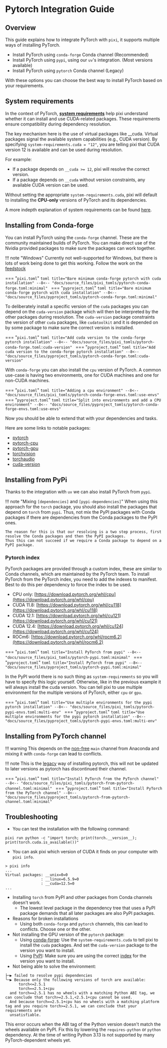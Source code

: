 # Pytorch Integration Guide

## Overview
This guide explains how to integrate PyTorch with `pixi`, it supports multiple ways of installing PyTorch.

- Install PyTorch using `conda-forge` Conda channel (Recommended)
- Install PyTorch using `pypi`, using our `uv`'s integration. (Most versions available)
- Install PyTorch using `pytorch` Conda channel (Legacy)

With these options you can choose the best way to install PyTorch based on your requirements.

## System requirements
In the context of PyTorch, [**system requirements**](./system_requirements.md) help pixi understand whether it can install and use CUDA-related packages.
These requirements ensure compatibility during dependency resolution.

The key mechanism here is the use of virtual packages like __cuda.
Virtual packages signal the available system capabilities (e.g., CUDA version).
By specifying `system-requirements.cuda = "12"`, you are telling pixi that CUDA version 12 is available and can be used during resolution.

For example:

- If a package depends on `__cuda >= 12`, pixi will resolve the correct version.
- If a package depends on `__cuda` without version constraints, any available CUDA version can be used.

Without setting the appropriate `system-requirements.cuda`, pixi will default to installing the **CPU-only** versions of PyTorch and its dependencies.

A more indepth explanation of system requirements can be found [here](./system_requirements.md).

## Installing from Conda-forge
You can install PyTorch using the `conda-forge` channel.
These are the community maintained builds of PyTorch.
You can make direct use of the Nvidia provided packages to make sure the packages can work together.

!!! note "Windows"
    Currently not well-supported for Windows, but there is lots of work being done to get this working.
    Follow the work on the [feedstock](https://github.com/conda-forge/pytorch-cpu-feedstock)

=== "`pixi.toml`"
    ```toml title="Bare minimum conda-forge pytorch with cuda installation"
    --8<-- "docs/source_files/pixi_tomls/pytorch-conda-forge.toml:minimal"
    ```
=== "`pyproject.toml`"
    ```toml title="Bare minimum conda-forge pytorch with cuda installation"
    --8<-- "docs/source_files/pyproject_tomls/pytorch-conda-forge.toml:minimal"
    ```

To deliberately install a specific version of the `cuda` packages you can depend on the `cuda-version` package which will then be interpreted by the other packages during resolution.
The `cuda-version` package constraints the version of other `cuda` packages, like `cudatoolkit` and it is depended on by some package to make sure the correct version is installed.


=== "`pixi.toml`"
    ```toml title="Add cuda version to the conda-forge pytorch installation"
    --8<-- "docs/source_files/pixi_tomls/pytorch-conda-forge.toml:cuda-version"
    ```
=== "`pyproject.toml`"
    ```toml title="Add cuda version to the conda-forge pytorch installation"
    --8<-- "docs/source_files/pyproject_tomls/pytorch-conda-forge.toml:cuda-version"
    ```

With `conda-forge` you can also install the `cpu` version of PyTorch.
A common use-case is having two environments, one for CUDA machines and one for non-CUDA machines.

=== "`pixi.toml`"
    ```toml title="Adding a cpu environment"
    --8<-- "docs/source_files/pixi_tomls/pytorch-conda-forge-envs.toml:use-envs"
    ```
=== "`pyproject.toml`"
    ```toml title="Split into environments and add a CPU environment"
    --8<-- "docs/source_files/pyproject_tomls/pytorch-conda-forge-envs.toml:use-envs"
    ```

Now you should be able to extend that with your dependencies and tasks.

Here are some links to notable packages:

- [pytorch](https://prefix.dev/channels/conda-forge/packages/pytorch)
- [pytorch-cpu](https://prefix.dev/channels/conda-forge/packages/pytorch-cpu)
- [pytorch-gpu](https://prefix.dev/channels/conda-forge/packages/pytorch-gpu)
- [torchvision](https://prefix.dev/channels/conda-forge/packages/torchvision)
- [torchaudio](https://prefix.dev/channels/conda-forge/packages/torchaudio)
- [cuda-version](https://prefix.dev/channels/conda-forge/packages/cuda-version)

## Installing from PyPi
Thanks to the integration with `uv` we can also install PyTorch from `pypi`.

!!! note "Mixing `[dependencies]` and `[pypi-dependencies]`"
    When using this approach for the `torch` package, you should also install the packages that depend on `torch` from `pypi`.
    Thus, not mix the PyPI packages with Conda packages if there are dependencies from the Conda packages to the PyPI ones.

    The reason for this is that our resolving is a two step process, first resolve the Conda packages and then the PyPI packages.
    Thus this can not succeed if we require a Conda package to depend on a PyPI package.

### Pytorch index
PyTorch packages are provided through a custom index, these are similar to Conda channels, which are maintained by the PyTorch team.
To install PyTorch from the PyTorch index, you need to add the indexes to manifest.
Best to do this per dependency to force the index to be used.

- CPU only: [https://download.pytorch.org/whl/cpu](https://download.pytorch.org/whl/cpu)
- CUDA 11.8: [https://download.pytorch.org/whl/cu118](https://download.pytorch.org/whl/cu118)
- CUDA 12.1: [https://download.pytorch.org/whl/cu121](https://download.pytorch.org/whl/cu121)
- CUDA 12.4: [https://download.pytorch.org/whl/cu124](https://download.pytorch.org/whl/cu124)
- ROCm6: [https://download.pytorch.org/whl/rocm6.2](https://download.pytorch.org/whl/rocm6.2)

=== "`pixi.toml`"
    ```toml title="Install PyTorch from pypi"
    --8<-- "docs/source_files/pixi_tomls/pytorch-pypi.toml:minimal"
    ```
=== "`pyproject.toml`"
    ```toml title="Install PyTorch from pypi"
    --8<-- "docs/source_files/pyproject_tomls/pytorch-pypi.toml:minimal"
    ```

In the PyPI world there is no such thing as `system-requirements` so you will have to specify this logic yourself.
Otherwise, like in the previous example it will always install the cuda version.
You can tell pixi to use multiple environment for the multiple versions of PyTorch, either `cpu` or `gpu`.

=== "`pixi.toml`"
    ```toml title="Use multiple environments for the pypi pytorch installation"
    --8<-- "docs/source_files/pixi_tomls/pytorch-pypi-envs.toml:multi-env"
    ```
=== "`pyproject.toml`"
    ```toml title="Use multiple environments for the pypi pytorch installation"
    --8<-- "docs/source_files/pyproject_tomls/pytorch-pypi-envs.toml:multi-env"
    ```

## Installing from PyTorch channel
!!! warning
    This depends on the [non-free](https://www.anaconda.com/blog/is-conda-free) `main` channel from Anaconda and mixing it with `conda-forge` can lead to conflicts.

!!! note
    This is the [legacy](https://dev-discuss.pytorch.org/t/pytorch-deprecation-of-conda-nightly-builds/2590) way of installing pytorch, this will not be updated to later versions as pytorch has discontinued their channel.

=== "`pixi.toml`"
    ```toml title="Install PyTorch from the PyTorch channel"
    --8<-- "docs/source_files/pixi_tomls/pytorch-from-pytorch-channel.toml:minimal"
    ```
=== "`pyproject.toml`"
    ```toml title="Install PyTorch from the PyTorch channel"
    --8<-- "docs/source_files/pyproject_tomls/pytorch-from-pytorch-channel.toml:minimal"
    ```

## Troubleshooting

- You can test the installation with the following command:
```shell
pixi run python -c "import torch; print(torch.__version__); print(torch.cuda.is_available())"
```
- You can ask pixi which version of CUDA it finds on your computer with `pixi info`.
```
> pixi info
...
Virtual packages: __unix=0=0
                : __linux=6.5.9=0
                : __cuda=12.5=0
...
```
- Installing `torch` from PyPI and other packages from Conda channels doesn't work.
  - The lowest level package in the dependency tree that uses a PyPI package demands that all later packages are also PyPI packages.
- Reasons for broken installations
  - Using both `conda-forge` and `pytorch` channels, this can lead to conflicts. Choose one or the other.
- Not installing the GPU version of the `pytorch` package:
  - Using [conda-forge](./#installing-from-conda-forge): Use the `system-requirements.cuda` to tell pixi to install the `cuda` packages. And set the `cuda-version` package to the version you want to install.
  - Using [PyPI](./#installing-from-pypi): Make sure you are using the correct [index](./#pytorch-index) for the version you want to install.
- Not being able to solve the environment:
```
├─▶ failed to resolve pypi dependencies
╰─▶ Because only the following versions of torch are available:
      torch<=2.5.1
      torch==2.5.1+cpu
  and torch==2.5.1 has no wheels with a matching Python ABI tag, we can conclude that torch>=2.5.1,<2.5.1+cpu cannot be used.
  And because torch==2.5.1+cpu has no wheels with a matching platform tag and you require torch>=2.5.1, we can conclude that your requirements are
  unsatisfiable.
```
This error occurs when the ABI tag of the Python version doesn't match the wheels available on PyPI.
Fix this by lowering the `requires-python` or `python` dependency.
At the time of writing Python 3.13 is not supported by many PyTorch-dependent wheels yet.
